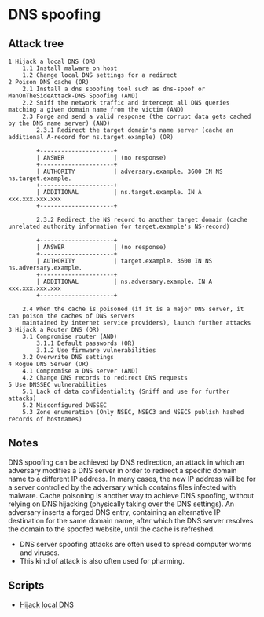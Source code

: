 # DNS spoofing

## Attack tree

```text
1 Hijack a local DNS (OR)
    1.1 Install malware on host
    1.2 Change local DNS settings for a redirect
2 Poison DNS cache (OR)
    2.1 Install a dns spoofing tool such as dns-spoof or ManOnTheSideAttack-DNS Spoofing (AND)
    2.2 Sniff the network traffic and intercept all DNS queries matching a given domain name from the victim (AND)
    2.3 Forge and send a valid response (the corrupt data gets cached by the DNS name server) (AND)
        2.3.1 Redirect the target domain's name server (cache an additional A-record for ns.target.example) (OR)

        +---------------------+
        | ANSWER              | (no response)
        +---------------------+
        | AUTHORITY           | adversary.example. 3600 IN NS ns.target.example.
        +---------------------+
        | ADDITIONAL          | ns.target.example. IN A xxx.xxx.xxx.xxx
        +---------------------+

        2.3.2 Redirect the NS record to another target domain (cache unrelated authority information for target.example's NS-record)

        +---------------------+
        | ANSWER              | (no response)
        +---------------------+
        | AUTHORITY           | target.example. 3600 IN NS ns.adversary.example.
        +---------------------+
        | ADDITIONAL          | ns.adversary.example. IN A xxx.xxx.xxx.xxx
        +---------------------+

    2.4 When the cache is poisoned (if it is a major DNS server, it can poison the caches of DNS servers 
    maintained by internet service providers), launch further attacks
3 Hijack a Router DNS (OR)
    3.1 Compromise router (AND) 
        3.1.1 Default passwords (OR)
        3.1.2 Use firmware vulnerabilities
    3.2 Overwrite DNS settings
4 Rogue DNS Server (OR)
    4.1 Compromise a DNS server (AND) 
    4.2 Change DNS records to redirect DNS requests
5 Use DNSSEC vulnerabilities
    5.1 Lack of data confidentiality (Sniff and use for further attacks)
    5.2 Misconfigured DNSSEC
    5.3 Zone enumeration (Only NSEC, NSEC3 and NSEC5 publish hashed records of hostnames)
```

## Notes

DNS spoofing can be achieved by DNS redirection, an attack in which an adversary modifies a DNS server in order to redirect a specific domain name to a different IP address. In many cases, the new IP address will be for a server controlled by the adversary which contains files infected with malware. Cache poisoning is another way to achieve DNS spoofing, without relying on DNS hijacking (physically taking over the DNS settings). An adversary inserts a forged DNS entry, containing an alternative IP destination for the same domain name, after which the DNS server resolves the domain to the spoofed website, until the cache is refreshed.

* DNS server spoofing attacks are often used to spread computer worms and viruses.
* This kind of attack is also often used for pharming.

## Scripts

* [Hijack local DNS](https://github.com/tymyrddin/ymrir/tree/master/dns_spoofer)
